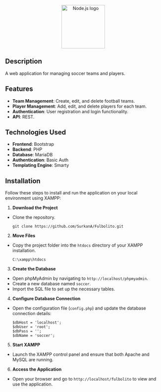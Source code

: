 <p align="center">
  <a href="https://github.com/user-attachments/assets/36cf261c-e7e1-425e-bcd7-c5866b2a1764">
    <img src="https://github.com/user-attachments/assets/36cf261c-e7e1-425e-bcd7-c5866b2a1764" alt="Node.js logo" height="140">
  </a>
</p>

## Description

A web application for managing soccer teams and players.

## Features

- **Team Management**: Create, edit, and delete football teams.
- **Player Management**: Add, edit, and delete players for each team.
- **Authentication**: User registration and login functionality.
- **API**: REST.

## Technologies Used

- **Frontend**: Bootstrap
- **Backend**: PHP
- **Database**: MariaDB
- **Authentication**: Basic Auth
- **Templating Engine**: Smarty

## Installation

Follow these steps to install and run the application on your local environment using XAMPP:

1. **Download the Project**
- Clone the repository.
     
   ```
   git clone https://github.com/SurkanA/Fulbolito.git
   ```

2. **Move Files**
- Copy the project folder into the `htdocs` directory of your XAMPP installation.

    ```
    C:\xampp\htdocs
    ```

3. **Create the Database**
- Open phpMyAdmin by navigating to `http://localhost/phpmyadmin`.
- Create a new database named `soccer`.
- Import the SQL file to set up the necessary tables.

4. **Configure Database Connection**
- Open the configuration file (`config.php`) and update the database connection details:

  ```
  $dbHost = 'localhost';
  $dbUser = 'root';
  $dbPass = '';
  $dbName = 'soccer';
  ```

5. **Start XAMPP**
- Launch the XAMPP control panel and ensure that both Apache and MySQL are running.

6. **Access the Application**
- Open your browser and go to `http://localhost/fulbolito` to view and use the application.

